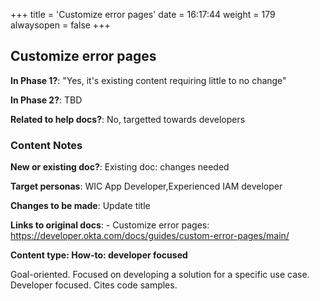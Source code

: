 +++
title = 'Customize error pages'
date = 16:17:44
weight = 179
alwaysopen = false
+++

## Customize error pages

**In Phase 1?**: "Yes, it's existing content requiring little to no change"

**In Phase 2?**: TBD

**Related to help docs?**: No, targetted towards developers



### Content Notes

**New or existing doc?**: Existing doc: changes needed

**Target personas**: WIC App Developer,Experienced IAM developer

**Changes to be made**: Update title

**Links to original docs**: - Customize error pages: https://developer.okta.com/docs/guides/custom-error-pages/main/

**Content type: How-to: developer focused**

Goal-oriented. Focused on developing a solution for a specific use case. Developer focused. Cites code samples.


